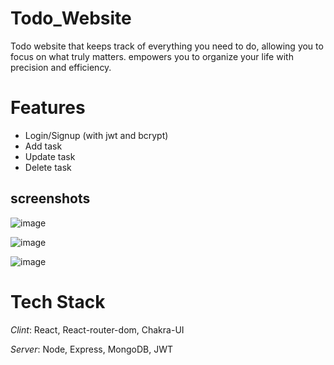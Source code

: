 # Todo_Website
Todo website that keeps track of everything you need to do, allowing you to focus on what truly matters.  empowers you to organize your life with precision and efficiency.


# Features
* Login/Signup (with jwt and bcrypt)
* Add task
* Update task
* Delete task

## screenshots

![image](https://github.com/Nitinjambal/Todo_Website/assets/107460950/b80b6fe2-8efe-4874-833c-b3ad785fa8f0)

![image](https://github.com/Nitinjambal/Todo_Website/assets/107460950/392f2a98-0613-4ebe-b19c-cd495941c6a4)

![image](https://github.com/Nitinjambal/Todo_Website/assets/107460950/60493c3e-57f9-4197-96eb-579642a9870a)


# Tech Stack
*Clint*: React, React-router-dom, Chakra-UI

*Server*: Node, Express, MongoDB, JWT

